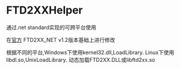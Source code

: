# FTD2XXHelper

通过.net standard实现的可跨平台使用<br />

在<a href="https://ftdichip.com/software-examples/code-examples/csharp-examples/">官方</a> FTD2XX_NET v1.2版本基础上进行修改<br />

根据不同的平台,Windows下使用kernel32.dll,LoadLibrary. Linux下使用libdl.so,UnixLoadLibrary. 动态加载FTD2XX.DLL或libftd2xx.so<br />



